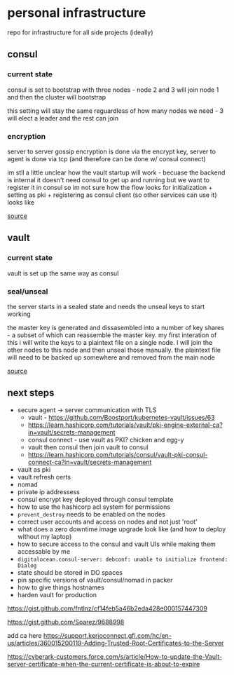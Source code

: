 # personal infrastructure

repo for infrastructure for all side projects (ideally)

## consul

### current state

consul is set to bootstrap with three nodes - node 2 and 3 will join node 1 and then the cluster will bootstrap

this setting will stay the same reguardless of how many nodes we need - 3 will elect a leader and the rest can join

### encryption

server to server gossip encryption is done via the encrypt key, server to agent is done via tcp (and therefore can be 
done w/ consul connect)

im stll a little unclear how the vault startup will work - becuase the backend is internal it doesn't need consul to
get up and running but we want to register it in consul so im not sure how the flow looks for initialization + setting
as pki + registering as consul client (so other services can use it) looks like


[source](https://www.consul.io/docs/security/encryption)

## vault

### current state

vault is set up the same way as consul

### seal/unseal
the server starts in a sealed state and needs the unseal keys to start working

the master key is generated and dissasembled into a number of key shares - a subset of which can reassemble the master
key.  my first interation of this i will write the keys to a plaintext file on a single node.  I will join the other
nodes to this node and then unseal those manually.  the plaintext file will need to be backed up somewhere and removed
from the main node

[source](https://www.vaultproject.io/docs/concepts/seal)

## next steps
- secure agent -> server communication with TLS
  - vault - https://github.com/Boostport/kubernetes-vault/issues/63
  - https://learn.hashicorp.com/tutorials/vault/pki-engine-external-ca?in=vault/secrets-management
  - consul connect - use vault as PKI? chicken and egg-y
  - vault then consul then join vault to consul
  - https://learn.hashicorp.com/tutorials/consul/vault-pki-consul-connect-ca?in=vault/secrets-management
- vault as pki
- vault refresh certs
- nomad
- private ip addressess
- consul encrypt key deployed through consul template
- how to use the hashicorp acl system for permissions
- `prevent_destroy` needs to be enabled on the nodes
- correct user accounts and access on nodes and not just 'root'
- what does a zero downtime image upgrade look like (and how to deploy without my laptop)
- how to secure access to the consul and vault UIs while making them accessable by me
- `digitalocean.consul-server: debconf: unable to initialize frontend: Dialog`
- state should be stored in DO spaces
- pin specific versions of vault/consul/nomad in packer
- how to give things hostnames
- harden vault for production



https://gist.github.com/fntlnz/cf14feb5a46b2eda428e000157447309

https://gist.github.com/Soarez/9688998

add ca here https://support.kerioconnect.gfi.com/hc/en-us/articles/360015200119-Adding-Trusted-Root-Certificates-to-the-Server

https://cyberark-customers.force.com/s/article/How-to-update-the-Vault-server-certificate-when-the-current-certificate-is-about-to-expire